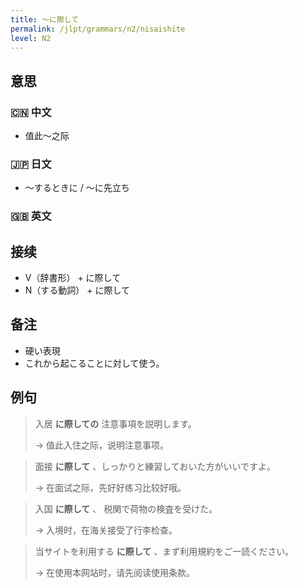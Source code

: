```yaml
---
title: 〜に際して
permalink: /jlpt/grammars/n2/nisaishite
level: N2
---
```


## 意思

### 🇨🇳 中文

- 值此〜之际

### 🇯🇵 日文

- 〜するときに / 〜に先立ち

### 🇬🇧 英文


## 接续

- V（辞書形） + に際して
- N（する動詞） + に際して

## 备注

- 硬い表現
- これから起こることに対して使う。

## 例句

> 入居 **に際しての** 注意事項を説明します。
>
> → 值此入住之际，说明注意事项。

> 面接 **に際して** 、しっかりと練習しておいた方がいいですよ。
>
> → 在面试之际，先好好练习比较好哦。

> 入国 **に際して** 、 税関で荷物の検査を受けた。
>
> → 入境时，在海关接受了行李检查。

> 当サイトを利用する **に際して** 、まず利用規約をご一読ください。
>
> → 在使用本网站时，请先阅读使用条款。

